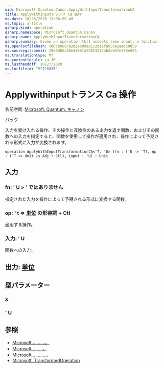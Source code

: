 ```yaml
---
uid: Microsoft.Quantum.Canon.ApplyWithInputTransformationCA
title: Applywithinputトランス Ca 操作
ms.date: 10/26/2020 12:00:00 AM
ms.topic: article
qsharp.kind: operation
qsharp.namespace: Microsoft.Quantum.Canon
qsharp.name: ApplyWithInputTransformationCA
qsharp.summary: Given an operation that accepts some input, a function that returns an output compatible with that operation, and an input to that function, applies the operation using the function to transform the input to a form expected by the operation.
ms.openlocfilehash: c80ce0887a202a60de81c2d12fa95ce1eab59058
ms.sourcegitcommit: 29e0d88a30e4166fa580132124b0eb57e1f0e986
ms.translationtype: MT
ms.contentlocale: ja-JP
ms.lasthandoff: 10/27/2020
ms.locfileid: "92716835"
---
```

# <a name="applywithinputtransformationca-operation"></a>Applywithinputトランス Ca 操作

名前空間: [Microsoft. Quantum. キャノン](xref:Microsoft.Quantum.Canon)

パック [](https://nuget.org/packages/)


入力を受け入れる操作、その操作と互換性のある出力を返す関数、およびその関数への入力を指定すると、関数を使用して操作が適用され、操作によって予期される形式に入力が変換されます。

```qsharp
operation ApplyWithInputTransformationCA<'T, 'U> (fn : ('U -> 'T), op : ('T => Unit is Adj + Ctl), input : 'U) : Unit
```


## <a name="input"></a>入力

### <a name="fn--u---t"></a>fn: ' U > ' ではありません

指定された入力を操作によって予期される形式に変換する関数。


### <a name="op--t--unit-adj--ctl"></a>op: ' t => [単位](xref:microsoft.quantum.lang-ref.unit) の形容詞 + Ctl

適用する操作。


### <a name="input--u"></a>入力: ' U

関数への入力。



## <a name="output--unit"></a>出力: [単位](xref:microsoft.quantum.lang-ref.unit)



## <a name="type-parameters"></a>型パラメーター

### <a name="t"></a>&


### <a name="u"></a>' U



## <a name="see-also"></a>参照

- [Microsoft...........。](xref:Microsoft.Quantum.Canon.ApplyWithInputTransformation)
- [Microsoft.........。](xref:Microsoft.Quantum.Canon.ApplyWithInputTransformationA)
- [Microsoft............。](xref:Microsoft.Quantum.Canon.ApplyWithInputTransformationC)
- [Microsoft. TransformedOperation](xref:Microsoft.Quantum.Canon.TransformedOperation)